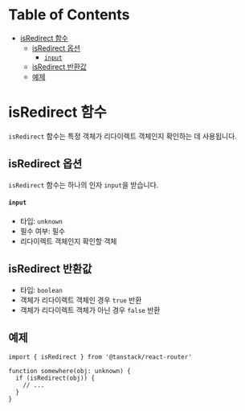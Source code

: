 # Table of Contents

- [isRedirect 함수](#isredirect-함수)
  - [isRedirect 옵션](#isredirect-옵션)
      - [`input`](#input)
  - [isRedirect 반환값](#isredirect-반환값)
  - [예제](#예제)

# isRedirect 함수

`isRedirect` 함수는 특정 객체가 리다이렉트 객체인지 확인하는 데 사용됩니다.


## isRedirect 옵션

`isRedirect` 함수는 하나의 인자 `input`을 받습니다.


#### `input`

- 타입: `unknown`
- 필수 여부: 필수
- 리다이렉트 객체인지 확인할 객체


## isRedirect 반환값

- 타입: `boolean`
- 객체가 리다이렉트 객체인 경우 `true` 반환
- 객체가 리다이렉트 객체가 아닌 경우 `false` 반환


## 예제

```tsx
import { isRedirect } from '@tanstack/react-router'

function somewhere(obj: unknown) {
  if (isRedirect(obj)) {
    // ...
  }
}
```


